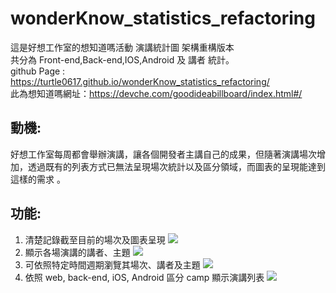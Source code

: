 # wonderKnow_statistics_refactoring
 這是好想工作室的想知道嗎活動 演講統計圖 架構重構版本 <br>
 共分為 Front-end,Back-end,IOS,Android 及 講者 統計。<br>
 github Page : https://turtle0617.github.io/wonderKnow_statistics_refactoring/ <br>
 此為想知道嗎網址：https://devche.com/goodideabillboard/index.html#/
## 動機:

好想工作室每周都會舉辦演講，讓各個開發者主講自己的成果，但隨著演講場次增加，透過既有的列表方式已無法呈現場次統計以及區分領域，而圖表的呈現能達到這樣的需求 。

## 功能:

1. 清楚記錄截至目前的場次及圖表呈現
![](https://i.imgur.com/onoakrL.png)
1. 顯示各場演講的講者、主題
![](https://i.imgur.com/FCuew1Y.png)
1. 可依照特定時間週期瀏覽其場次、講者及主題
![](https://i.imgur.com/3yn0oYI.gif)
1. 依照 web, back-end, iOS, Android 區分 camp 顯示演講列表
![](https://i.imgur.com/AWfwxhR.gif)
